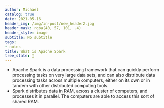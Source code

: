 ```yaml
---
author: Michael
catalog: true
date: 2021-05-16
header_img: /img/in-post/new_header2.jpg
header_mask: rgba(40, 57, 101, .4)
header_style: image
subtitle: No subtitle
tags:
- notes
title: What is Apache Spark
tree_state: 🌱
---
```


- Apache Spark is a data processing framework that can quickly perform processing tasks on very large data sets, and can also distribute data processing tasks across multiple computers, either on its own or in tandem with other distributed computing tools.
- Spark distributes data in RAM, across a cluster of computers, and processes it in parallel. The computers are able to access this sort of shared RAM.
